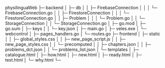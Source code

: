 physilinguaWeb
├─ backend
│  ├─ db
│  │  ├─ FirebaseConnection
│  │  │  └─ FirebaseConnection.go
│  │  ├─ FirestoreConnection
│  │  │  └─ FirestoreConnection.go
│  │  ├─ Problem
│  │  │  └─ Problem.go
│  │  └─ StorageConnection
│  │     └─ StorageConnection.go
│  ├─ go.mod
│  ├─ go.sum
│  ├─ keys
│  │  └─ key.json
│  ├─ main.go
│  ├─ veles.exe
│  └─ webcontrol
│     ├─ pages_handlers.go
│     └─ routes.go
├─ frontend
│  ├─ static
│  │  ├─ global_styles.css
│  │  ├─ new_page_script.js
│  │  ├─ new_page_styles.css
│  │  └─ precomputed
│  │     ├─ chapters.json
│  │     ├─ problems_dct.json
│  │     └─ problems_list.json
│  └─ templates
│     ├─ catalogue.html
│     ├─ how.html
│     ├─ new.html
│     ├─ ready.html
│     ├─ test.html
│     └─ why.html
└─